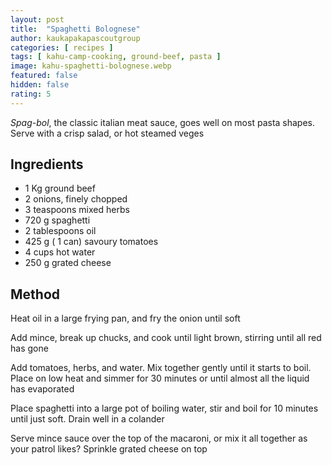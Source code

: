 ```yaml
---
layout: post
title:  "Spaghetti Bolognese"
author: kaukapakapascoutgroup
categories: [ recipes ]
tags: [ kahu-camp-cooking, ground-beef, pasta ]
image: kahu-spaghetti-bolognese.webp
featured: false
hidden: false
rating: 5
---
```


_Spag-bol_, the classic italian meat sauce, goes well on most pasta shapes. Serve with a crisp salad, or hot steamed veges

## Ingredients

* 1 Kg ground beef
* 2 onions, finely chopped
* 3 teaspoons mixed herbs
* 720 g spaghetti
* 2 tablespoons oil
* 425 g ( 1 can) savoury tomatoes
* 4 cups hot water
* 250 g grated cheese

## Method

Heat oil in a large frying pan, and fry the onion until soft

Add mince, break up chucks, and cook until light brown, stirring until all red has gone

Add tomatoes, herbs, and water. Mix together gently until it starts to boil. Place on low heat and simmer for 30 minutes or until almost all the liquid has evaporated

Place spaghetti into a large pot of boiling water, stir and boil for 10 minutes until just soft. Drain well in a colander

Serve mince sauce over the top of the macaroni, or mix it all together as your patrol likes? Sprinkle grated cheese on top
